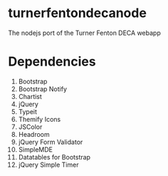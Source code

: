 # turnerfentondecanode
The nodejs port of the Turner Fenton DECA webapp


# Dependencies
1. Bootstrap
2. Bootstrap Notify
3. Chartist
4. jQuery
5. Typeit
6. Themify Icons
7. JSColor
8. Headroom
9. jQuery Form Validator
10. SimpleMDE
11. Datatables for Bootstrap
12. jQuery Simple Timer
